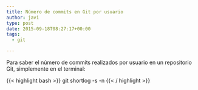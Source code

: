 ```yaml
---
title: Número de commits en Git por usuario
author: javi
type: post
date: 2015-09-18T08:27:17+00:00
tags:
  - git

---
```

Para saber el número de commits realizados por usuario en un repositorio Git, simplemente en el terminal:

{{< highlight bash >}}
git shortlog -s -n
{{< / highlight >}}
